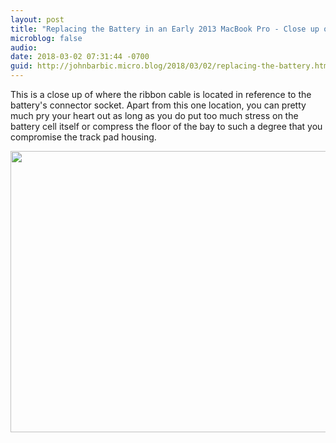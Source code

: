 ```yaml
---
layout: post
title: "Replacing the Battery in an Early 2013 MacBook Pro - Close up of the keyboard ribbon cable"
microblog: false
audio: 
date: 2018-03-02 07:31:44 -0700
guid: http://johnbarbic.micro.blog/2018/03/02/replacing-the-battery.html
---
```

This is a close up of where the ribbon cable is located in reference to the battery's connector socket. Apart from this one location, you can pretty much pry your heart out as long as you do put too much stress on the battery cell itself or compress the floor of the bay to such a degree that you compromise the track pad housing.

<img src="http://www.barbic.com/uploads/2018/314aa2ca4e.jpg" width="600" height="450" />
